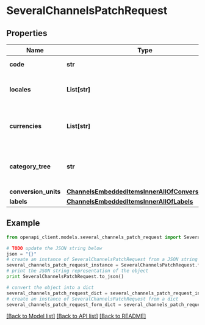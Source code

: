 # SeveralChannelsPatchRequest


## Properties
Name | Type | Description | Notes
------------ | ------------- | ------------- | -------------
**code** | **str** | Channel code | 
**locales** | **List[str]** | Codes of activated locales for the channel | 
**currencies** | **List[str]** | Codes of activated currencies for the channel | 
**category_tree** | **str** | Code of the category tree linked to the channel | 
**conversion_units** | [**ChannelsEmbeddedItemsInnerAllOfConversionUnits**](ChannelsEmbeddedItemsInnerAllOfConversionUnits.md) |  | [optional] 
**labels** | [**ChannelsEmbeddedItemsInnerAllOfLabels**](ChannelsEmbeddedItemsInnerAllOfLabels.md) |  | [optional] 

## Example

```python
from openapi_client.models.several_channels_patch_request import SeveralChannelsPatchRequest

# TODO update the JSON string below
json = "{}"
# create an instance of SeveralChannelsPatchRequest from a JSON string
several_channels_patch_request_instance = SeveralChannelsPatchRequest.from_json(json)
# print the JSON string representation of the object
print SeveralChannelsPatchRequest.to_json()

# convert the object into a dict
several_channels_patch_request_dict = several_channels_patch_request_instance.to_dict()
# create an instance of SeveralChannelsPatchRequest from a dict
several_channels_patch_request_form_dict = several_channels_patch_request.from_dict(several_channels_patch_request_dict)
```
[[Back to Model list]](../README.md#documentation-for-models) [[Back to API list]](../README.md#documentation-for-api-endpoints) [[Back to README]](../README.md)


